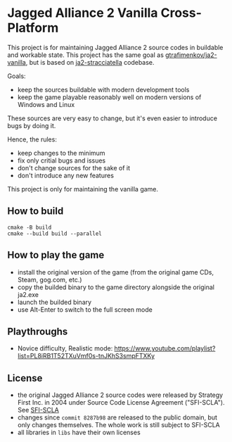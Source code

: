 # Jagged Alliance 2 Vanilla Cross-Platform

This project is for maintaining Jagged Alliance 2 source codes
in buildable and workable state.  This project has
the same goal as [gtrafimenkov/ja2-vanilla](https://github.com/gtrafimenkov/ja2-vanilla),
but is based on [ja2-stracciatella](https://github.com/ja2-stracciatella/ja2-stracciatella)
codebase.

Goals:
- keep the sources buildable with modern development tools
- keep the game playable reasonably well on modern versions of Windows and Linux

These sources are very easy to change, but it's even easier to introduce
bugs by doing it.

Hence, the rules:
- keep changes to the minimum
- fix only critial bugs and issues
- don't change sources for the sake of it
- don't introduce any new features

This project is only for maintaining the vanilla game.

## How to build

```
cmake -B build
cmake --build build --parallel
```

## How to play the game

- install the original version of the game (from the original game CDs, Steam, gog.com, etc.)
- copy the builded binary to the game directory alongside the original ja2.exe
- launch the builded binary
- use Alt-Enter to switch to the full screen mode

## Playthroughs

- Novice difficulty, Realistic mode: https://www.youtube.com/playlist?list=PL8iRB1T52TXuVmf0s-tnJKhS3smpFTXKy

## License

- the original Jagged Alliance 2 source codes were released by Strategy First Inc. in
  2004 under Source Code License Agreement ("SFI-SCLA").  See [SFI-SCLA](SFI-SCLA.txt)
- changes since `commit 8287b98` are released to the public domain, but only changes
  themselves.  The whole work is still subject to SFI-SCLA
- all libraries in `libs` have their own licenses
